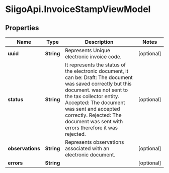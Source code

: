 # SiigoApi.InvoiceStampViewModel

## Properties

Name | Type | Description | Notes
------------ | ------------- | ------------- | -------------
**uuid** | **String** | Represents Unique electronic invoice code. | [optional] 
**status** | **String** | It represents the status of the electronic document, it can be:  Draft: The document was saved correctly but this document.  was not sent to the tax collector entity.  Accepted: The document was sent and accepted correctly.  Rejected: The document was sent with errors therefore it was rejected. | [optional] 
**observations** | **String** | Represents observations associated with an electronic document. | [optional] 
**errors** | **String** |  | [optional] 


